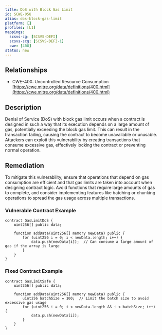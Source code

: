 ```yaml
---
title: DoS with Block Gas Limit
id: SCWE-058
alias: dos-block-gas-limit
platform: []
profiles: [L1]
mappings:
  scsvs-cg: [SCSVS-DEFI]
  scsvs-scg: [SCSVS-DEFI-1]
  cwe: [400]
status: new
---
```


## Relationships  
- CWE-400: Uncontrolled Resource Consumption  
  [https://cwe.mitre.org/data/definitions/400.html](https://cwe.mitre.org/data/definitions/400.html)  

## Description
Denial of Service (DoS) with block gas limit occurs when a contract is designed in such a way that its execution depends on a large amount of gas, potentially exceeding the block gas limit. This can result in the transaction failing, causing the contract to become unavailable or unusable. Attackers can exploit this vulnerability by creating transactions that consume excessive gas, effectively locking the contract or preventing normal operation.

## Remediation
To mitigate this vulnerability, ensure that operations that depend on gas consumption are efficient and that gas limits are taken into account when designing contract logic. Avoid functions that require large amounts of gas to complete, and consider implementing features like batching or chunking operations to spread the gas usage across multiple transactions.

### Vulnerable Contract Example
```solidity
contract GasLimitDoS {
    uint256[] public data;

    function addData(uint256[] memory newData) public {
        for (uint256 i = 0; i < newData.length; i++) {
            data.push(newData[i]);  // Can consume a large amount of gas if the array is large
        }
    }
}
```
### Fixed Contract Example
```solidity
contract GasLimitSafe {
    uint256[] public data;

    function addData(uint256[] memory newData) public {
        uint256 batchSize = 100;  // Limit the batch size to avoid excessive gas usage
        for (uint256 i = 0; i < newData.length && i < batchSize; i++) {
            data.push(newData[i]);
        }
    }
}
```